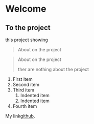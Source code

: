 # Welcome
## To the project
this project showing
> About on the project

> About on the project
>
> ther are nothing about the project


1. First item
2. Second item
3. Third item
    1. Indented item
    2. Indented item
4. Fourth item






My link[github](https://github.com/Mystry619).
